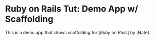 # Ruby on Rails Tut: Demo App w/ Scaffolding

This is a demo app that shows scaffolding for [*Ruby on Rails*]
by [Nate].